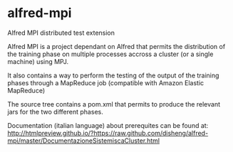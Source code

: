 alfred-mpi
==========

Alfred MPI distributed test extension

Alfred MPI is a project dependant on Alfred that permits the distribution of the training phase on multiple processes accross a cluster (or a single machine) using MPJ.

It also contains a way to perform the testing of the output of the training phases through a MapReduce job (compatible with Amazon Elastic MapReduce)

The source tree contains a pom.xml that permits to produce the relevant jars for the two different phases.

Documentation (italian language) about prerequites can be found at: http://htmlpreview.github.io/?https://raw.github.com/disheng/alfred-mpi/master/DocumentazioneSistemiscaCluster.html
